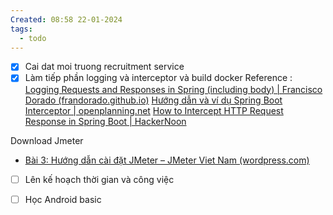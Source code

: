 ```yaml
---
Created: 08:58 22-01-2024
tags:
  - todo
---
```


- [x] Cai dat moi truong recruitment service 
- [x] Làm tiếp phần logging và interceptor và build docker
Reference : [Logging Requests and Responses in Spring (including body) | Francisco Dorado (frandorado.github.io)](https://frandorado.github.io/spring/2018/11/15/log-request-response-with-body-spring.html)
[Hướng dẫn và ví dụ Spring Boot Interceptor | openplanning.net](https://openplanni-ng.net/11689/spring-boot-interceptor)
[How to Intercept HTTP Request Response in Spring Boot | HackerNoon](https://hackernoon.com/how-to-intercept-http-request-response-in-spring-boot)

Download Jmeter
- [Bài 3: Hướng dẫn cài đặt JMeter – JMeter Viet Nam (wordpress.com)](https://jmetervietnam.wordpress.com/2019/02/16/bai-3-huong-dan-cai-dat-jmeter/)


- [ ] Lên kế hoạch thời gian và công việc 
- [ ] Học Android basic 

